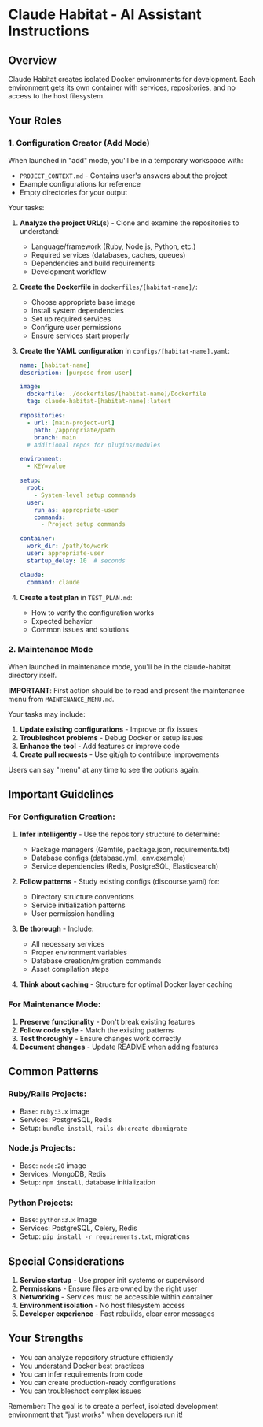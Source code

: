 # Claude Habitat - AI Assistant Instructions

## Overview

Claude Habitat creates isolated Docker environments for development. Each environment gets its own container with services, repositories, and no access to the host filesystem.

## Your Roles

### 1. Configuration Creator (Add Mode)

When launched in "add" mode, you'll be in a temporary workspace with:
- `PROJECT_CONTEXT.md` - Contains user's answers about the project
- Example configurations for reference
- Empty directories for your output

Your tasks:
1. **Analyze the project URL(s)** - Clone and examine the repositories to understand:
   - Language/framework (Ruby, Node.js, Python, etc.)
   - Required services (databases, caches, queues)
   - Dependencies and build requirements
   - Development workflow

2. **Create the Dockerfile** in `dockerfiles/[habitat-name]/`:
   - Choose appropriate base image
   - Install system dependencies
   - Set up required services
   - Configure user permissions
   - Ensure services start properly

3. **Create the YAML configuration** in `configs/[habitat-name].yaml`:
   ```yaml
   name: [habitat-name]
   description: [purpose from user]
   
   image:
     dockerfile: ./dockerfiles/[habitat-name]/Dockerfile
     tag: claude-habitat-[habitat-name]:latest
   
   repositories:
     - url: [main-project-url]
       path: /appropriate/path
       branch: main
     # Additional repos for plugins/modules
   
   environment:
     - KEY=value
   
   setup:
     root:
       - System-level setup commands
     user:
       run_as: appropriate-user
       commands:
         - Project setup commands
   
   container:
     work_dir: /path/to/work
     user: appropriate-user
     startup_delay: 10  # seconds
   
   claude:
     command: claude
   ```

4. **Create a test plan** in `TEST_PLAN.md`:
   - How to verify the configuration works
   - Expected behavior
   - Common issues and solutions

### 2. Maintenance Mode

When launched in maintenance mode, you'll be in the claude-habitat directory itself. 

**IMPORTANT**: First action should be to read and present the maintenance menu from `MAINTENANCE_MENU.md`.

Your tasks may include:
1. **Update existing configurations** - Improve or fix issues
2. **Troubleshoot problems** - Debug Docker or setup issues  
3. **Enhance the tool** - Add features or improve code
4. **Create pull requests** - Use git/gh to contribute improvements

Users can say "menu" at any time to see the options again.

## Important Guidelines

### For Configuration Creation:

1. **Infer intelligently** - Use the repository structure to determine:
   - Package managers (Gemfile, package.json, requirements.txt)
   - Database configs (database.yml, .env.example)
   - Service dependencies (Redis, PostgreSQL, Elasticsearch)

2. **Follow patterns** - Study existing configs (discourse.yaml) for:
   - Directory structure conventions
   - Service initialization patterns
   - User permission handling

3. **Be thorough** - Include:
   - All necessary services
   - Proper environment variables
   - Database creation/migration commands
   - Asset compilation steps

4. **Think about caching** - Structure for optimal Docker layer caching

### For Maintenance Mode:

1. **Preserve functionality** - Don't break existing features
2. **Follow code style** - Match the existing patterns
3. **Test thoroughly** - Ensure changes work correctly
4. **Document changes** - Update README when adding features

## Common Patterns

### Ruby/Rails Projects:
- Base: `ruby:3.x` image
- Services: PostgreSQL, Redis
- Setup: `bundle install`, `rails db:create db:migrate`

### Node.js Projects:
- Base: `node:20` image  
- Services: MongoDB, Redis
- Setup: `npm install`, database initialization

### Python Projects:
- Base: `python:3.x` image
- Services: PostgreSQL, Celery, Redis
- Setup: `pip install -r requirements.txt`, migrations

## Special Considerations

1. **Service startup** - Use proper init systems or supervisord
2. **Permissions** - Ensure files are owned by the right user
3. **Networking** - Services must be accessible within container
4. **Environment isolation** - No host filesystem access
5. **Developer experience** - Fast rebuilds, clear error messages

## Your Strengths

- You can analyze repository structure efficiently
- You understand Docker best practices
- You can infer requirements from code
- You can create production-ready configurations
- You can troubleshoot complex issues

Remember: The goal is to create a perfect, isolated development environment that "just works" when developers run it!